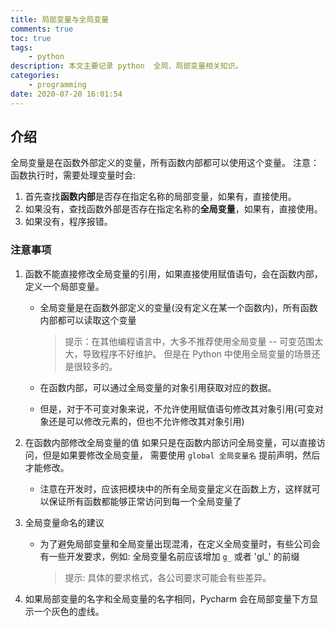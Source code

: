 ```yaml
---
title: 局部变量与全局变量
comments: true
toc: true
tags:
    - python
description: 本文主要记录 python  全局、局部变量相关知识。
categories:
    - programming
date: 2020-07-20 16:01:54
---
```


## 介绍

全局变量是在函数外部定义的变量，所有函数内部都可以使用这个变量。
注意：函数执行时，需要处理变量时会:

1. 首先查找**函数内部**是否存在指定名称的局部变量，如果有，直接使用。
2. 如果没有，查找函数外部是否存在指定名称的**全局变量**，如果有，直接使用。
3. 如果没有，程序报错。

### 注意事项

1. 函数不能直接修改全局变量的引用，如果直接使用赋值语句，会在函数内部，定义一个局部变量。

    - 全局变量是在函数外部定义的变量(没有定义在某一个函数内)，所有函数内部都可以读取这个变量

        > 提示：在其他编程语言中，大多不推荐使用全局变量 -- 可变范围太大，导致程序不好维护。
        > 但是在 Python 中使用全局变量的场景还是很较多的。

    - 在函数内部，可以通过全局变量的对象引用获取对应的数据。
    - 但是，对于不可变对象来说，不允许使用赋值语句修改其对象引用(可变对象还是可以修改元素的，但也不允许修改其对象引用)

2. 在函数内部修改全局变量的值
   如果只是在函数内部访问全局变量，可以直接访问，但是如果要修改全局变量， 需要使用 `global 全局变量名` 提前声明，然后才能修改。

    - 注意在开发时，应该把模块中的所有全局变量定义在函数上方，这样就可以保证所有函数都能够正常访问到每一个全局变量了

3. 全局变量命名的建议

    - 为了避免局部变量和全局变量出现混淆，在定义全局变量时，有些公司会有一些开发要求，例如:
      全局变量名前应该增加 `g_` 或者 'gl\_' 的前缀
        > 提示: 具体的要求格式，各公司要求可能会有些差异。

4. 如果局部变量的名字和全局变量的名字相同，Pycharm 会在局部变量下方显示一个灰色的虚线。
